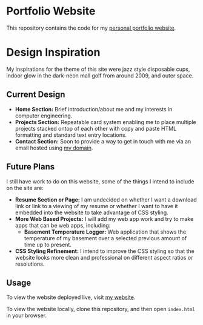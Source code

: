 # Portfolio Website

This repository contains the code for my [personal portfolio website](https://www.gavinwood.net).

# Design Inspiration

My inspirations for the theme of this site were jazz style disposable cups, indoor glow in the dark-neon mall golf from around 2009, and outer space. 

## Current Design

- **Home Section:** Brief introduction/about me and my interests in computer engineering.
- **Projects Section:** Repeatable card system enabling me to place multiple projects stacked ontop of each other with copy and paste HTML formatting and standard text entry locations.
- **Contact Section:** Soon to provide a way to get in touch with me via an email hosted using [my domain](gavinwood.net).

## Future Plans

I still have work to do on this website, some of the things I intend to include on the site are:

- **Resume Section or Page:** I am undecided on whether I want a download link or link to a viewing of my resume or whether I want to have it embedded into the website to take advantage of CSS styling.
- **More Web Based Projects:** I will add my web app work and try to make apps that can be web apps, including:
    - **Basement Temperature Logger:** Web application that shows the temperature of my basement over a selected previous amount of time up to present.
- **CSS Styling Refinement:** I intend to improve the CSS styling so that the website looks more clean and professional on different aspect ratios or resolutions. 

## Usage

To view the website deployed live, visit [my website](https://www.gavinwood.net). 

To view the website locally, clone this repository, and then open `index.html` in your browser. 
